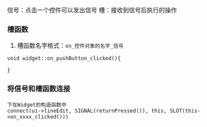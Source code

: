 信号：点击一个控件可以发出信号
槽：接收到信号后执行的操作
### 槽函数
1. 槽函数名字格式：`on_控件对象的名字_信号`
```
void widget::on_pushButton_clicked(){
	
}
```

### 将信号和槽函数连接
```
下在Widget的构造函数中
connect(ui->lineEdit, SIGNAL(returnPressed()), this, SLOT(this->on_xxxx_clicked()))
```

